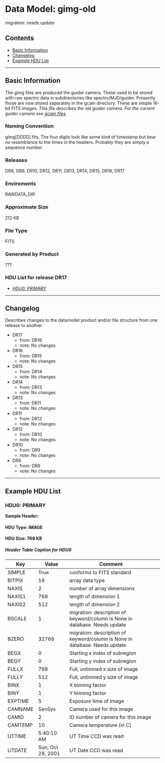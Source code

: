 # Data Model: gimg-old


migration: needs update


## Contents
- [Basic Information](#basic-information)
- [Changelog](#changelog)
- [Example HDU List](#example-hdu-list)


---

## Basic Information
The gimg files are produced the guider camera.  These used to be stored with
raw spectro data in subdirectories like spectro/MJD/guider.  Presently those
are now stored separately in the gcam directory.  These are simple 16-bit FITS
images. <i>This file describes the old guider camera. For the current guider
camera see <a href="/datamodel/files/STAGING_DATA/gcam/MJD/gimg.html">gcam files</a>.</i> 

### Naming Convention
gimg[DDDD].fits, The four digits look like some kind of timestamp but bear
no resemblance to the times in the headers.  Probably they are simply a
sequence number.

### Releases
DR8, DR9, DR10, DR12, DR11, DR13, DR14, DR15, DR16, DR17

### Enviroments
RAWDATA_DIR

### Approximate Size
212 KB

### File Type
FITS

### Generated by Product
???

### HDU List for release DR17
  - [HDU0: PRIMARY](#hdu0-primary)


---

## Changelog
Describes changes to the datamodel product and/or file structure from one release to another
 - DR17
   - from: DR16
   - note: No changes
 - DR16
   - from: DR15
   - note: No changes
 - DR15
   - from: DR14
   - note: No changes
 - DR14
   - from: DR13
   - note: No changes
 - DR13
   - from: DR11
   - note: No changes
 - DR11
   - from: DR12
   - note: No changes
 - DR12
   - from: DR10
   - note: No changes
 - DR10
   - from: DR9
   - note: No changes
 - DR9
   - from: DR8
   - note: No changes

---
## Example HDU List


### HDU0: PRIMARY
<b>
Sample Header:
</b>

#### HDU Type: IMAGE
#### HDU Size:  768 KB

##### Header Table Caption for HDU0
Key | Value | Comment | |
| --- | --- | --- | --- |
| SIMPLE | True | conforms to FITS standard |
| BITPIX | 16 | array data type |
| NAXIS | 2 | number of array dimensions |
| NAXIS1 | 768 | length of dimension 1 |
| NAXIS2 | 512 | length of dimension 2 |
| BSCALE | 1 | migration: description of keyword/column is None in database. Needs update |
| BZERO | 32768 | migration: description of keyword/column is None in database. Needs update |
| BEGX | 0 | Starting x index of subregion |
| BEGY | 0 | Starting y index of subregion |
| FULLX | 768 | Full, unbinned x size of image |
| FULLY | 512 | Full, unbinned y size of image |
| BINX | 1 | X binning factor |
| BINY | 1 | Y binning factor |
| EXPTIME | 5 | Exposure time of image |
| CAMNAME | SenSys | Camera used for this image |
| CAMID | 2 | ID number of camera for this image |
| CAMTEMP | 10 | Camera temperature  (in C) |
| UTTIME | 5:40:10 AM | UT Time CCD was read |
| UTDATE | Sun, Oct 28, 2001 | UT Date CCD was read |


